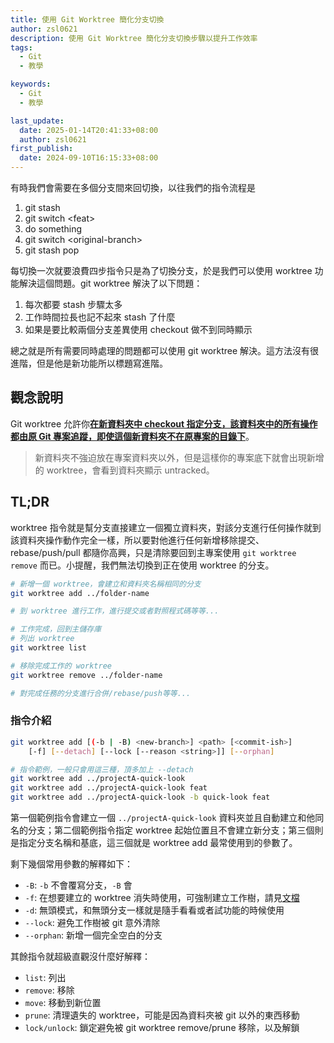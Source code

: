 ```yaml
---
title: 使用 Git Worktree 簡化分支切換
author: zsl0621
description: 使用 Git Worktree 簡化分支切換步驟以提升工作效率
tags:
  - Git
  - 教學

keywords:
  - Git
  - 教學

last_update:
  date: 2025-01-14T20:41:33+08:00
  author: zsl0621
first_publish:
  date: 2024-09-10T16:15:33+08:00
---
```


有時我們會需要在多個分支間來回切換，以往我們的指令流程是

1. git stash
2. git switch \<feat\>
3. do something
4. git switch \<original-branch\>
5. git stash pop

每切換一次就要浪費四步指令只是為了切換分支，於是我們可以使用 worktree 功能解決這個問題。git worktree 解決了以下問題：

1. 每次都要 stash 步驟太多
2. 工作時間拉長也記不起來 stash 了什麼
3. 如果是要比較兩個分支差異使用 checkout 做不到同時顯示

總之就是所有需要同時處理的問題都可以使用 git worktree 解決。這方法沒有很進階，但是他是新功能所以標題寫進階。

## 觀念說明

Git worktree 允許你<u>**在新資料夾中 checkout 指定分支，該資料夾中的所有操作都由原 Git 專案追蹤，即使這個新資料夾不在原專案的目錄下**</u>。

> 新資料夾不強迫放在專案資料夾以外，但是這樣你的專案底下就會出現新增的 worktree，會看到資料夾顯示 untracked。

## TL;DR

worktree 指令就是幫分支直接建立一個獨立資料夾，對該分支進行任何操作就到該資料夾操作動作完全一樣，所以要對他進行任何新增移除提交、rebase/push/pull 都隨你高興，只是清除要回到主專案使用 `git worktree remove` 而已。小提醒，我們無法切換到正在使用 worktree 的分支。

```sh
# 新增一個 worktree，會建立和資料夾名稱相同的分支
git worktree add ../folder-name

# 到 worktree 進行工作，進行提交或者對照程式碼等等...

# 工作完成，回到主儲存庫
# 列出 worktree
git worktree list

# 移除完成工作的 worktree
git worktree remove ../folder-name

# 對完成任務的分支進行合併/rebase/push等等...
```

### 指令介紹

```sh
git worktree add [(-b | -B) <new-branch>] <path> [<commit-ish>]
    [-f] [--detach] [--lock [--reason <string>]] [--orphan] 

# 指令範例，一般只會用這三種，頂多加上 --detach
git worktree add ../projectA-quick-look
git worktree add ../projectA-quick-look feat
git worktree add ../projectA-quick-look -b quick-look feat
```

第一個範例指令會建立一個 `../projectA-quick-look` 資料夾並且自動建立和他同名的分支；第二個範例指令指定 worktree 起始位置且不會建立新分支；第三個則是指定分支名稱和基底，這三個就是 worktree add 最常使用到的參數了。

剩下幾個常用參數的解釋如下：

- `-B`: `-b` 不會覆寫分支，`-B` 會
- `-f`: 在想要建立的 worktree 消失時使用，可強制建立工作樹，請見[文檔](https://git-scm.com/docs/git-worktree#Documentation/git-worktree.txt--f)
- `-d`: 無頭模式，和無頭分支一樣就是隨手看看或者試功能的時候使用
- `--lock`: 避免工作樹被 git 意外清除
- `--orphan`: 新增一個完全空白的分支

其餘指令就超級直觀沒什麼好解釋：

- `list`: 列出
- `remove`: 移除
- `move`: 移動到新位置
- `prune`: 清理遺失的 worktree，可能是因為資料夾被 git 以外的東西移動
- `lock/unlock`: 鎖定避免被 git worktree remove/prune 移除，以及解鎖

